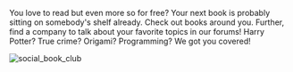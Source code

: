 You love to read but even more so for free? Your next book is probably sitting on somebody's shelf already. Check out books around you. Further, find a company to talk about your favorite topics in our forums! Harry Potter? True crime? Origami? Programming? We got you covered!

![social_book_club](https://serving.photos.photobox.com/804102904d93add479f499c8821534eb37ab34f86a5ecf672770a48d22aec6eaa39db05b.jpg)

